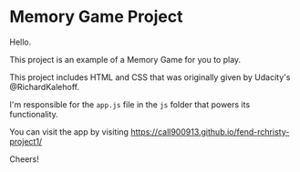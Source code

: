 # Memory Game Project

Hello.

This project is an example of a Memory Game for you to play.

This project includes HTML and CSS that was originally given by Udacity's @RichardKalehoff.

I'm responsible for the `app.js` file in the `js` folder that powers its functionality.

You can visit the app by visiting https://call900913.github.io/fend-rchristy-project1/

Cheers!
